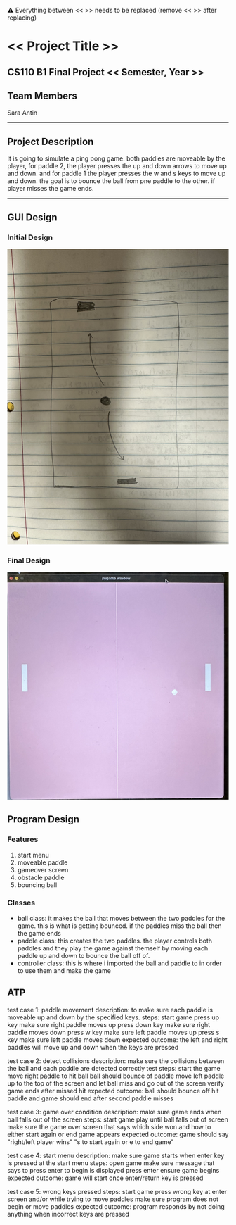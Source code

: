 
:warning: Everything between << >> needs to be replaced (remove << >> after replacing)

# << Project Title >>
## CS110 B1 Final Project  << Semester, Year >>

## Team Members

Sara Antin

***

## Project Description

It is going to simulate a ping pong game. both paddles are moveable by the player, for paddle 2, the player presses the up and down arrows to move up and down. and for paddle 1 the player presses the w and s keys to move up and down. the goal is to bounce the ball from pne paddle to the other. if player misses the game ends.

***    

## GUI Design

### Initial Design

![initial gui](assets/gui.jpg)

### Final Design

![final gui](assets/finalgui.jpg)

## Program Design

### Features

1. start menu
2. moveable paddle
3. gameover screen
4. obstacle paddle
5. bouncing ball

### Classes

- ball class: it makes the ball that moves between the two paddles for the game. this is what is getting bounced. if the paddles miss the ball then the game ends
- paddle class: this creates the two paddles. the player controls both paddles and they play the game against themself by moving each paddle up and down to bounce the ball off of.
- controller class: this is where i imported the ball and paddle to in order to use them and make the game

## ATP
test case 1: paddle movement
description: to make sure each paddle is moveable up and down by the specified keys.
steps:
start game
press up key
make sure right paddle moves up
press down key
make sure right paddle moves down
press w key
make sure left paddle moves up
press s key
make sure left paddle moves down
expected outcome: the left and right paddles will move up and down when the keys are pressed

test case 2: detect collisions
description: make sure the collisions between the ball and each paddle are detected correctly
test steps:
start the game
move right paddle to hit ball
ball should bounce of paddle
move left paddle up to the top of the screen and let ball miss and go out of the screen
verify game ends after missed hit
expected outcome: ball should bounce off hit paddle and game should end after second paddle misses

test case 3: game over condition
description: make sure game ends when ball falls out of the screen
steps: 
start game
play until ball falls out of screen
make sure the game over screen that says which side won and how to either start again or end game appears
expected outcome: game should say "right/left player wins" "s to start again or e to end game"

test case 4: start menu
description: make sure game starts when enter key is pressed at the start menu
steps:
open game
make sure message that says to press enter to begin is displayed
press enter
ensure game begins
expected outcome: game will start once enter/return key is pressed

test case 5: wrong keys pressed
steps:
start game
press wrong key at enter screen and/or while trying to move paddles
make sure program does not begin or move paddles
expected outcome: program responds by not doing anything when incorrect keys are pressed